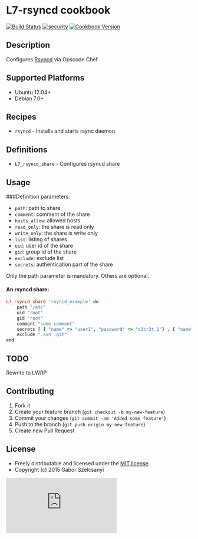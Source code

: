 # L7-rsyncd cookbook
[![Build Status](https://travis-ci.org/szelcsanyi/chef-rsyncd.svg?branch=master)](https://travis-ci.org/szelcsanyi/chef-rsyncd)
[![security](https://hakiri.io/github/szelcsanyi/chef-rsyncd/master.svg)](https://hakiri.io/github/szelcsanyi/chef-rsyncd/master)
[![Cookbook Version](https://img.shields.io/cookbook/v/L7-rsyncd.svg?style=flat)](https://supermarket.chef.io/cookbooks/L7-rsyncd)

## Description

Configures [Rsyncd](http://en.wikipedia.org/wiki/Rsync) via Opscode Chef

## Supported Platforms

* Ubuntu 12.04+
* Debian 7.0+

## Recipes

* `rsyncd` - Installs and starts rsync daemon.

## Definitions
* `L7_rsyncd_share` - Configures rsyncd share

## Usage
###Definition parameters:

* `path`: path to share
* `comment`: comment of the share
* `hosts_allow`: allowed hosts
* `read_only`: the share is read only
* `write_only`: the share is write only
* `list`: listing of shares
* `uid`: user id of the share
* `gid`: group id of the share
* `exclude`: exclude list
* `secrets`: authentication part of the share

Only the path parameter is mandatory. Others are optional.

#### An rsyncd share:
```ruby
L7_rsyncd_share 'rsyncd_example' do
    path "/etc"
    uid "root"
    gid "root"
    comment "some comment"
    secrets [ { "name" => "user1", "password" => "s3cr3t_1"} , { "name" => "user2", "password" => "s3cr3t_2" } ]
    exclude ".svn .git"
end
```

## TODO
Rewrite to LWRP

## Contributing

1. Fork it
2. Create your feature branch (`git checkout -b my-new-feature`)
3. Commit your changes (`git commit -am 'Added some feature'`)
4. Push to the branch (`git push origin my-new-feature`)
5. Create new Pull Request

## License

* Freely distributable and licensed under the [MIT license](http://szelcsanyi.mit-license.org/2015/license.html).
* Copyright (c) 2015 Gabor Szelcsanyi

[![image](https://ga-beacon.appspot.com/UA-56493884-1/chef-rsyncd/README.md)](https://github.com/szelcsanyi/chef-rsyncd)

